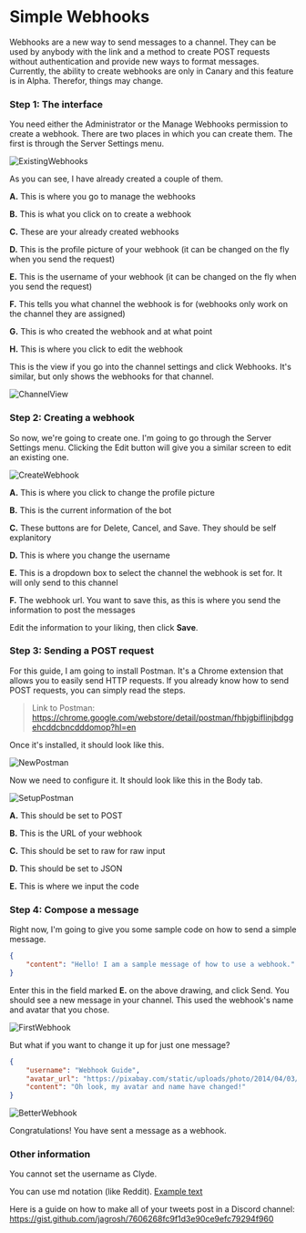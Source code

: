 # Simple Webhooks

Webhooks are a new way to send messages to a channel. They can be used by anybody with the link and a method to create POST requests without authentication and provide new ways to format messages. Currently, the ability to create webhooks are only in Canary and this feature is in Alpha. Therefor, things may change.

### Step 1: The interface

You need either the Administrator or the Manage Webhooks permission to create a webhook. There are two places in which you can create them. The first is through the Server Settings menu.

![ExistingWebhooks](http://i.imgur.com/acgWRZ7.png)

As you can see, I have already created a couple of them.

**A.** This is where you go to manage the webhooks

**B.** This is what you click on to create a webhook

**C.** These are your already created webhooks

**D.** This is the profile picture of your webhook (it can be changed on the fly when you send the request)

**E.** This is the username of your webhook (it can be changed on the fly when you send the request)

**F.** This tells you what channel the webhook is for (webhooks only work on the channel they are assigned)

**G.** This is who created the webhook and at what point

**H.** This is where you click to edit the webhook

This is the view if you go into the channel settings and click Webhooks. It's similar, but only shows the webhooks for that channel.

![ChannelView](http://i.imgur.com/AU29AoK.png)

### Step 2: Creating a webhook

So now, we're going to create one. I'm going to go through the Server Settings menu. Clicking the Edit button will give you a similar screen to edit an existing one.

![CreateWebhook](http://i.imgur.com/cIBKfj2.png)

**A.** This is where you click to change the profile picture

**B.** This is the current information of the bot

**C.** These buttons are for Delete, Cancel, and Save. They should be self explanitory

**D.** This is where you change the username

**E.** This is a dropdown box to select the channel the webhook is set for. It will only send to this channel

**F.** The webhook url. You want to save this, as this is where you send the information to post the messages

Edit the information to your liking, then click **Save**.

### Step 3: Sending a POST request

For this guide, I am going to install Postman. It's a Chrome extension that allows you to easily send HTTP requests. If you already know how to send POST requests, you can simply read the steps.

> Link to Postman: https://chrome.google.com/webstore/detail/postman/fhbjgbiflinjbdggehcddcbncdddomop?hl=en

Once it's installed, it should look like this.

![NewPostman](http://i.imgur.com/AA0s1nU.png)

Now we need to configure it. It should look like this in the Body tab.

![SetupPostman](http://i.imgur.com/V3sJCip.png)

**A.** This should be set to POST

**B.** This is the URL of your webhook

**C.** This should be set to raw for raw input

**D.** This should be set to JSON

**E.** This is where we input the code

### Step 4: Compose a message

Right now, I'm going to give you some sample code on how to send a simple message.

```json
{
    "content": "Hello! I am a sample message of how to use a webhook."
}
```

Enter this in the field marked **E.** on the above drawing, and click Send. You should see a new message in your channel. This used the webhook's name and avatar that you chose.

![FirstWebhook](http://i.imgur.com/ShIz7KS.png)

But what if you want to change it up for just one message?

```json
{
    "username": "Webhook Guide",
    "avatar_url": "https://pixabay.com/static/uploads/photo/2014/04/03/10/11/exclamation-mark-310101_960_720.png",
    "content": "Oh look, my avatar and name have changed!"
}
```

![BetterWebhook](http://i.imgur.com/1kq4vYx.png)

Congratulations! You have sent a message as a webhook.

### Other information

You cannot set the username as Clyde.

You can use md notation (like Reddit). [Example text](https://thecrossroads.xyz/)

Here is a guide on how to make all of your tweets post in a Discord channel: https://gist.github.com/jagrosh/7606268fc9f1d3e90ce9efc79294f960
